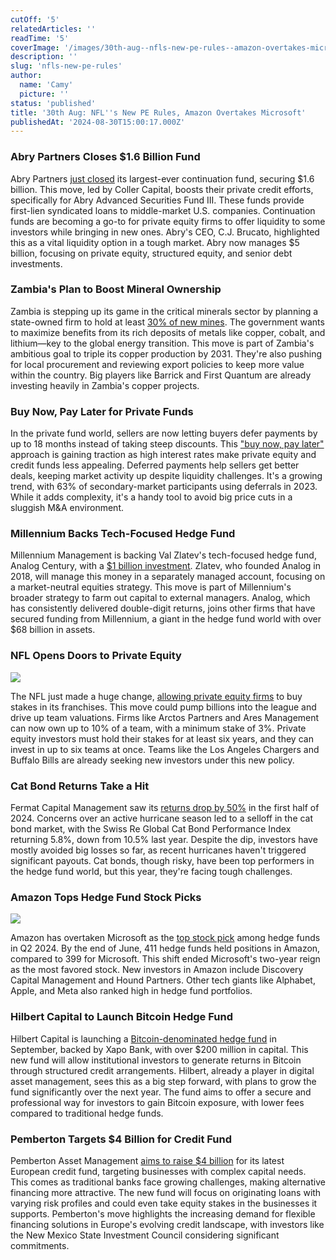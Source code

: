 ```yaml
---
cutOff: '5'
relatedArticles: ''
readTime: '5'
coverImage: '/images/30th-aug--nfls-new-pe-rules--amazon-overtakes-microsoft-a-A5Nz.webp'
description: ''
slug: 'nfls-new-pe-rules'
author:
  name: 'Camy'
  picture: ''
status: 'published'
title: '30th Aug: NFL''s New PE Rules, Amazon Overtakes Microsoft'
publishedAt: '2024-08-30T15:00:17.000Z'
---
```


### Abry Partners Closes $1.6 Billion Fund

Abry Partners [just closed](https://www.bloomberg.com/news/articles/2024-08-29/why-nfl-owners-let-private-equity-get-into-the-game?srnd=phx-alternative-investments) its largest-ever continuation fund, securing $1.6 billion. This move, led by Coller Capital, boosts their private credit efforts, specifically for Abry Advanced Securities Fund III. These funds provide first-lien syndicated loans to middle-market U.S. companies. Continuation funds are becoming a go-to for private equity firms to offer liquidity to some investors while bringing in new ones. Abry's CEO, C.J. Brucato, highlighted this as a vital liquidity option in a tough market. Abry now manages $5 billion, focusing on private equity, structured equity, and senior debt investments.

### Zambia's Plan to Boost Mineral Ownership

Zambia is stepping up its game in the critical minerals sector by planning a state-owned firm to hold at least [30% of new mines](https://www.bloomberg.com/news/articles/2024-08-29/zambia-plans-state-firm-to-own-30-of-critical-minerals-mines?srnd=phx-alternative-investments). The government wants to maximize benefits from its rich deposits of metals like copper, cobalt, and lithium—key to the global energy transition. This move is part of Zambia's ambitious goal to triple its copper production by 2031. They're also pushing for local procurement and reviewing export policies to keep more value within the country. Big players like Barrick and First Quantum are already investing heavily in Zambia's copper projects.

### Buy Now, Pay Later for Private Funds

In the private fund world, sellers are now letting buyers defer payments by up to 18 months instead of taking steep discounts. This ["buy now, pay later"](https://www.bloomberg.com/news/articles/2024-08-29/buy-now-pay-later-beats-steep-discounts-for-private-fund-sellers?srnd=phx-alternative-investments) approach is gaining traction as high interest rates make private equity and credit funds less appealing. Deferred payments help sellers get better deals, keeping market activity up despite liquidity challenges. It's a growing trend, with 63% of secondary-market participants using deferrals in 2023. While it adds complexity, it's a handy tool to avoid big price cuts in a sluggish M&A environment.

### Millennium Backs Tech-Focused Hedge Fund

Millennium Management is backing Val Zlatev's tech-focused hedge fund, Analog Century, with a [$1 billion investment](https://www.bloomberg.com/news/articles/2024-08-29/millennium-backs-val-zlatev-s-tech-hedge-fund-with-1-billion?srnd=phx-alternative-investments). Zlatev, who founded Analog in 2018, will manage this money in a separately managed account, focusing on a market-neutral equities strategy. This move is part of Millennium's broader strategy to farm out capital to external managers. Analog, which has consistently delivered double-digit returns, joins other firms that have secured funding from Millennium, a giant in the hedge fund world with over $68 billion in assets.

### NFL Opens Doors to Private Equity

![](/images/30th-aug--nfls-new-pe-rules--amazon-overtakes-microsoft-a-IzMj.webp)

The NFL just made a huge change, [allowing private equity firms](https://www.privateequitywire.co.uk/nfl-opens-doors-to-private-equity-ownership/) to buy stakes in its franchises. This move could pump billions into the league and drive up team valuations. Firms like Arctos Partners and Ares Management can now own up to 10% of a team, with a minimum stake of 3%. Private equity investors must hold their stakes for at least six years, and they can invest in up to six teams at once. Teams like the Los Angeles Chargers and Buffalo Bills are already seeking new investors under this new policy.

### Cat Bond Returns Take a Hit

Fermat Capital Management saw its [returns drop by 50%](https://www.privateequitywire.co.uk/nfl-opens-doors-to-private-equity-ownership/) in the first half of 2024. Concerns over an active hurricane season led to a selloff in the cat bond market, with the Swiss Re Global Cat Bond Performance Index returning 5.8%, down from 10.5% last year. Despite the dip, investors have mostly avoided big losses so far, as recent hurricanes haven't triggered significant payouts. Cat bonds, though risky, have been top performers in the hedge fund world, but this year, they're facing tough challenges.

### Amazon Tops Hedge Fund Stock Picks

![](/images/30th-aug--nfls-new-pe-rules--amazon-overtakes-microsoft-b-I1MD.webp)

Amazon has overtaken Microsoft as the [top stock pick](https://www.hedgeweek.com/amazon-ousts-microsoft-as-top-hedge-fund-stock-pick-in-q2/) among hedge funds in Q2 2024. By the end of June, 411 hedge funds held positions in Amazon, compared to 399 for Microsoft. This shift ended Microsoft's two-year reign as the most favored stock. New investors in Amazon include Discovery Capital Management and Hound Partners. Other tech giants like Alphabet, Apple, and Meta also ranked high in hedge fund portfolios.

### Hilbert Capital to Launch Bitcoin Hedge Fund

Hilbert Capital is launching a [Bitcoin-denominated hedge fund](https://www.alternativeswatch.com/2024/08/29/hilbert-capital-to-manage-bitcoin-denominated-hf-xapo-bank/) in September, backed by Xapo Bank, with over $200 million in capital. This new fund will allow institutional investors to generate returns in Bitcoin through structured credit arrangements. Hilbert, already a player in digital asset management, sees this as a big step forward, with plans to grow the fund significantly over the next year. The fund aims to offer a secure and professional way for investors to gain Bitcoin exposure, with lower fees compared to traditional hedge funds.

### Pemberton Targets $4 Billion for Credit Fund

Pemberton Asset Management [aims to raise $4 billion](https://www.privateequitywire.co.uk/pemberton-targets-4bn-for-european-credit-fund/) for its latest European credit fund, targeting businesses with complex capital needs. This comes as traditional banks face growing challenges, making alternative financing more attractive. The new fund will focus on originating loans with varying risk profiles and could even take equity stakes in the businesses it supports. Pemberton's move highlights the increasing demand for flexible financing solutions in Europe's evolving credit landscape, with investors like the New Mexico State Investment Council considering significant commitments.